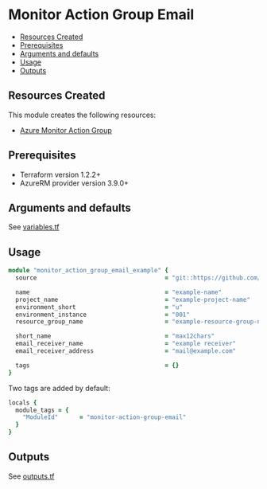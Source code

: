 # Monitor Action Group Email

- [Resources Created](#resources-created)
- [Prerequisites](#prerequisites)
- [Arguments and defaults](#arguments-and-defaults)
- [Usage](#usage)
- [Outputs](#outputs)

## Resources Created

This module creates the following resources:

- [Azure Monitor Action Group](https://registry.terraform.io/providers/hashicorp/azurerm/latest/docs/resources/monitor_action_group)

## Prerequisites

- Terraform version 1.2.2+
- AzureRM provider version 3.9.0+

## Arguments and defaults

See [variables.tf](./variables.tf)

## Usage

```ruby
module "monitor_action_group_email_example" {
  source                                    = "git::https://github.com/Energinet-DataHub/geh-terraform-modules.git//azure/monitor-action-group-email?ref=7.0.0"

  name                                      = "example-name"
  project_name                              = "example-project-name"
  environment_short                         = "u"
  environment_instance                      = "001"
  resource_group_name                       = "example-resource-group-name"

  short_name                                = "max12chars"
  email_receiver_name                       = "example receiver"
  email_receiver_address                    = "mail@example.com"

  tags                                      = {}
}
```

Two tags are added by default:

```ruby
locals {
  module_tags = {
    "ModuleId"      = "monitor-action-group-email"
  }
}
```

## Outputs

See [outputs.tf](./outputs.tf)
